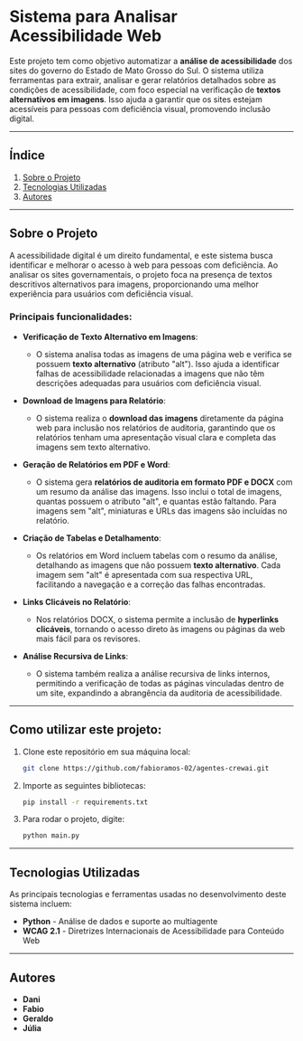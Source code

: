 # Sistema para Analisar Acessibilidade Web

Este projeto tem como objetivo automatizar a **análise de acessibilidade** dos sites do governo do Estado de Mato Grosso do Sul.  O sistema utiliza ferramentas para extrair, analisar e gerar relatórios detalhados sobre as condições de acessibilidade, com foco especial na verificação de **textos alternativos em imagens**. Isso ajuda a garantir que os sites estejam acessíveis para pessoas com deficiência visual, promovendo inclusão digital.

---

## Índice

1. [Sobre o Projeto](#sobre-o-projeto)
2. [Tecnologias Utilizadas](#tecnologias-utilizadas)
3. [Autores](#autores)

---

## Sobre o Projeto

A acessibilidade digital é um direito fundamental, e este sistema busca identificar e melhorar o acesso à web para pessoas com deficiência. Ao analisar os sites governamentais, o projeto foca na presença de textos descritivos alternativos para imagens, proporcionando uma melhor experiência para usuários com deficiência visual.

### Principais funcionalidades:

- **Verificação de Texto Alternativo em Imagens**:
  - O sistema analisa todas as imagens de uma página web e verifica se possuem **texto alternativo** (atributo "alt"). Isso ajuda a identificar falhas de acessibilidade relacionadas a imagens que não têm descrições adequadas para usuários com deficiência visual.
  
- **Download de Imagens para Relatório**:
  - O sistema realiza o **download das imagens** diretamente da página web para inclusão nos relatórios de auditoria, garantindo que os relatórios tenham uma apresentação visual clara e completa das imagens sem texto alternativo.

- **Geração de Relatórios em PDF e Word**:
  - O sistema gera **relatórios de auditoria em formato PDF e DOCX** com um resumo da análise das imagens. Isso inclui o total de imagens, quantas possuem o atributo "alt", e quantas estão faltando. Para imagens sem "alt", miniaturas e URLs das imagens são incluídas no relatório.
  
- **Criação de Tabelas e Detalhamento**:
  - Os relatórios em Word incluem tabelas com o resumo da análise, detalhando as imagens que não possuem **texto alternativo**. Cada imagem sem "alt" é apresentada com sua respectiva URL, facilitando a navegação e a correção das falhas encontradas.

- **Links Clicáveis no Relatório**:
  - Nos relatórios DOCX, o sistema permite a inclusão de **hyperlinks clicáveis**, tornando o acesso direto às imagens ou páginas da web mais fácil para os revisores.

- **Análise Recursiva de Links**:
  - O sistema também realiza a análise recursiva de links internos, permitindo a verificação de todas as páginas vinculadas dentro de um site, expandindo a abrangência da auditoria de acessibilidade.


---

## Como utilizar este projeto:
1. Clone este repositório em sua máquina local:
	```bash 
    git clone https://github.com/fabioramos-02/agentes-crewai.git

2. Importe as seguintes bibliotecas:
	```bash
    pip install -r requirements.txt

3. Para rodar o projeto, digite: 
	```bash
    python main.py

---

## Tecnologias Utilizadas

As principais tecnologias e ferramentas usadas no desenvolvimento deste sistema incluem:

- **Python** - Análise de dados e suporte ao multiagente
- **WCAG 2.1** - Diretrizes Internacionais de Acessibilidade para Conteúdo Web

---

## Autores
- **Dani**
- **Fabio**
- **Geraldo**
- **Júlia**
